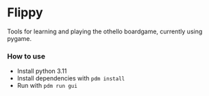 # Flippy

Tools for learning and playing the othello boardgame, currently using pygame.


### How to use
* Install python 3.11
* Install dependencies with `pdm install`
* Run with `pdm run gui`
